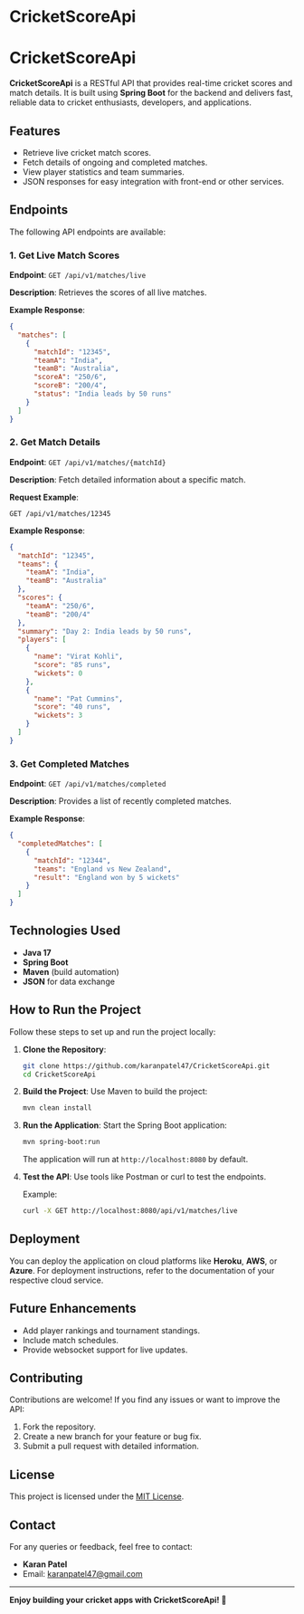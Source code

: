# CricketScoreApi
# CricketScoreApi

**CricketScoreApi** is a RESTful API that provides real-time cricket scores and match details. It is built using **Spring Boot** for the backend and delivers fast, reliable data to cricket enthusiasts, developers, and applications.

## Features
- Retrieve live cricket match scores.
- Fetch details of ongoing and completed matches.
- View player statistics and team summaries.
- JSON responses for easy integration with front-end or other services.

## Endpoints
The following API endpoints are available:

### 1. Get Live Match Scores
**Endpoint**: `GET /api/v1/matches/live`

**Description**: Retrieves the scores of all live matches.

**Example Response**:
```json
{
  "matches": [
    {
      "matchId": "12345",
      "teamA": "India",
      "teamB": "Australia",
      "scoreA": "250/6",
      "scoreB": "200/4",
      "status": "India leads by 50 runs"
    }
  ]
}
```

### 2. Get Match Details
**Endpoint**: `GET /api/v1/matches/{matchId}`

**Description**: Fetch detailed information about a specific match.

**Request Example**:
```
GET /api/v1/matches/12345
```

**Example Response**:
```json
{
  "matchId": "12345",
  "teams": {
    "teamA": "India",
    "teamB": "Australia"
  },
  "scores": {
    "teamA": "250/6",
    "teamB": "200/4"
  },
  "summary": "Day 2: India leads by 50 runs",
  "players": [
    {
      "name": "Virat Kohli",
      "score": "85 runs",
      "wickets": 0
    },
    {
      "name": "Pat Cummins",
      "score": "40 runs",
      "wickets": 3
    }
  ]
}
```

### 3. Get Completed Matches
**Endpoint**: `GET /api/v1/matches/completed`

**Description**: Provides a list of recently completed matches.

**Example Response**:
```json
{
  "completedMatches": [
    {
      "matchId": "12344",
      "teams": "England vs New Zealand",
      "result": "England won by 5 wickets"
    }
  ]
}
```

## Technologies Used
- **Java 17**
- **Spring Boot**
- **Maven** (build automation)
- **JSON** for data exchange

## How to Run the Project
Follow these steps to set up and run the project locally:

1. **Clone the Repository**:
   ```bash
   git clone https://github.com/karanpatel47/CricketScoreApi.git
   cd CricketScoreApi
   ```

2. **Build the Project**:
   Use Maven to build the project:
   ```bash
   mvn clean install
   ```

3. **Run the Application**:
   Start the Spring Boot application:
   ```bash
   mvn spring-boot:run
   ```
   The application will run at `http://localhost:8080` by default.

4. **Test the API**:
   Use tools like Postman or curl to test the endpoints.

   Example:
   ```bash
   curl -X GET http://localhost:8080/api/v1/matches/live
   ```

## Deployment
You can deploy the application on cloud platforms like **Heroku**, **AWS**, or **Azure**. For deployment instructions, refer to the documentation of your respective cloud service.

## Future Enhancements
- Add player rankings and tournament standings.
- Include match schedules.
- Provide websocket support for live updates.

## Contributing
Contributions are welcome! If you find any issues or want to improve the API:
1. Fork the repository.
2. Create a new branch for your feature or bug fix.
3. Submit a pull request with detailed information.

## License
This project is licensed under the [MIT License](LICENSE).

## Contact
For any queries or feedback, feel free to contact:
- **Karan Patel**
- Email: [karanpatel47@gmail.com](mailto:karanpatel47@gmail.com)

---

**Enjoy building your cricket apps with CricketScoreApi! 🏏**
